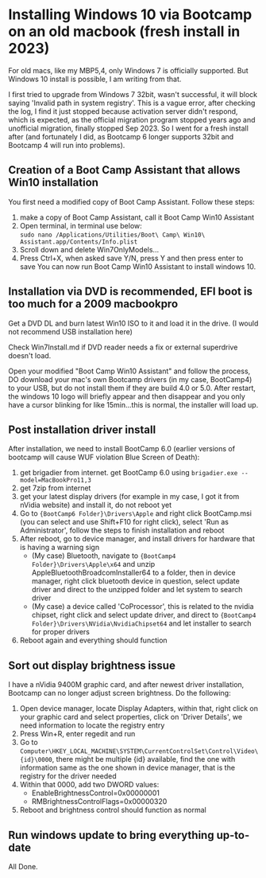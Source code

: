 # Installing Windows 10 via Bootcamp on an old macbook (fresh install in 2023)  
For old macs, like my MBP5,4, only Windows 7 is officially supported. But Windows 10 install is possible, I am writing from that.  

I first tried to upgrade from Windows 7 32bit, wasn't successful, it will block saying 'Invalid path in system registry'. This is a vague error, after checking the log, I find it just stopped because activation server didn't respond, which is expected, as the official migration program stopped years ago and unofficial migration, finally stopped Sep 2023. So I went for a fresh install after (and fortunately I did, as Bootcamp 6 longer supports 32bit and Bootcamp 4 will run into problems).

## Creation of a Boot Camp Assistant that allows Win10 installation
You first need a modified copy of Boot Camp Assistant. Follow these steps:  
1. make a copy of Boot Camp Assistant, call it Boot Camp Win10 Assistant  
2. Open terminal, in terminal use below:  
`sudo nano /Applications/Utilities/Boot\ Camp\ Win10\ Assistant.app/Contents/Info.plist`
3. Scroll down and delete <key>Win7OnlyModels</key><array>...</array>
4. Press Ctrl+X, when asked save Y/N, press Y and then press enter to save
You can now run Boot Camp Win10 Assistant to install windows 10.

## Installation via DVD is recommended, EFI boot is too much for a 2009 macbookpro
Get a DVD DL and burn latest Win10 ISO to it and load it in the drive. (I would not recommend USB installation here)  

Check Win7Install.md if DVD reader needs a fix or external superdrive doesn't load.

Open your modified "Boot Camp Win10 Assistant" and follow the process, DO download your mac's own Bootcamp drivers (in my case, BootCamp4) to your USB, but do not install them if they are build 4.0 or 5.0. After restart, the windows 10 logo will briefly appear and then disappear and you only have a cursor blinking for like 15min...this is normal, the installer will load up.  

## Post installation driver install
After installation, we need to install BootCamp 6.0 (earlier versions of bootcamp will cause WUF violation Blue Screen of Death):
1. get brigadier from internet. get BootCamp 6.0 using `brigadier.exe --model=MacBookPro11,3`
2. get 7zip from internet
3. get your latest display drivers (for example in my case, I got it from nVidia website) and install it, do not reboot yet
4. Go to `{BootCamp6 Folder}\Drivers\Apple` and right click BootCamp.msi (you can select and use Shift+F10 for right click), select 'Run as Administrator', follow the steps to finish installation and reboot
5. After reboot, go to device manager, and install drivers for hardware that is having a warning sign
   - (My case) Bluetooth, navigate to `{BootCamp4 Folder}\Drivers\Apple\x64` and unzip AppleBluetoothBroadcomInstaller64 to a folder, then in device manager, right click bluetooth device in question, select update driver and direct to the unzipped folder and let system to search driver
   - (My case) a device called 'CoProcessor', this is related to the nvidia chipset, right click and select update driver, and direct to `{BootCamp4 Folder}\Drivers\NVidia\NvidiaChipset64` and let installer to search for proper drivers
6. Reboot again and everything should function

## Sort out display brightness issue
I have a nVidia 9400M graphic card, and after newest driver installation, Bootcamp can no longer adjust screen brightness. Do the following:
1. Open device manager, locate Display Adapters, within that, right click on your graphic card and select properties, click on 'Driver Details', we need information to locate the registry entry
2. Press Win+R, enter regedit and run
3. Go to `Computer\HKEY_LOCAL_MACHINE\SYSTEM\CurrentControlSet\Control\Video\{id}\0000`, there might be multiple {id} available, find the one with information same as the one shown in device manager, that is the registry for the driver needed
4. Within that 0000, add two DWORD values:
   - EnableBrightnessControl=0x00000001
   - RMBrightnessControlFlags=0x00000320
5. Reboot and brightness control should function as normal

## Run windows update to bring everything up-to-date
All Done.

